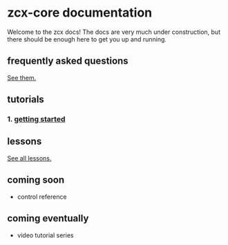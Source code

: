 # zcx-core documentation

Welcome to the zcx docs! The docs are very much under construction, but there should be enough here to get you up and running.

## frequently asked questions

[See them.](/reference/faq.md)

## tutorials

### 1. [getting started](/docs/content/tutorials/getting-started/index)

## lessons

[See all lessons.](/lessons/)

## coming soon

* control reference

## coming eventually

* video tutorial series
